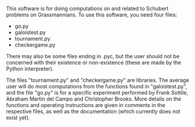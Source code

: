 This software is for doing computations on and related to Schubert
problems on Grassmannians. To use this software, you need four files:

* go.py
* galoistest.py
* tournament.py
* checkergame.py

There may also be some files ending in .pyc, but the user should not
be concerned with their existence or non-existence (these are made by
the Python interpreter).

The files "tournament.py" and "checkergame.py" are libraries. The
average user will do most computations from the functions found in
"galoistest.py", and the file "go.py" is for a specific experiment
performed by Frank Sottile, Abraham Martín del Campo and Christopher
Brooks. More details on the functions and operating instructions are
given in comments in the respective files, as well as the
documentation (which currently does not exist yet).
